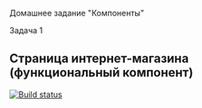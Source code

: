 Домашнее задание "Компоненты"

Задача 1 

## Страница интернет-магазина (функциональный компонент)

[![Build status](https://ci.appveyor.com/api/projects/status/iw8etn0ravsnt0d0?svg=true)](https://ci.appveyor.com/project/ChumakovaAnna/r-hw-1-task-1)
